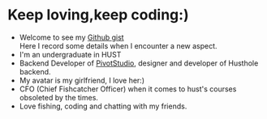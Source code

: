 # Keep loving,keep coding:)
- Welcome to see my [Github gist](https://gist.github.com/Xieyuschen)  
Here I record some details when I encounter a new aspect.  
- I'm an undergraduate in HUST 
- Backend Developer of [PivotStudio](https://github.com/Pivot-Studio), designer and developer of Husthole backend.
- My avatar is my girlfriend, I love her:)  
- CFO (Chief Fishcatcher Officer) when it comes to hust's courses obsoleted by the times.
- Love fishing, coding and chatting with my friends. 


